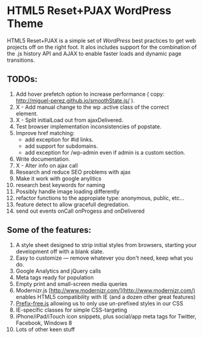 #  HTML5 Reset+PJAX WordPress Theme

HTML5 Reset+PJAX is a simple set of *WordPress* best practices to get web projects off on the right foot. It alos includes support for the combination of the .js history API and AJAX to enable faster loads and dynamic page transitions.

## TODOs:
1. Add hover prefetch option to increase performance ( copy: http://miguel-perez.github.io/smoothState.js/ ).
2. X - Add manual change to the wp .active class of the correct <nav> element.
3. X - Split initialLoad out from ajaxDelivered.
4. Test browser implementation inconsistencies of popstate.
5. Improve href matching:
	- add exception for #id links.
	- add support for subdomains.
	- add exception for /wp-admin even if admin is a custom section.
6. Write documentation.
7. X - Alter <head> info on ajax call
8. Research and reduce SEO problems with ajax
9. Make it work with google anylitics
10. research best keywords for naming
11. Possibly handle image loading differently
12. refactor functions to the appropiate type: anonymous, public, etc...
13. feature detect to allow gracefull degredation.
14. send out events onCall onProgess and onDelivered


## Some of the features:

1. A style sheet designed to strip initial styles from browsers, starting your development off with a blank slate.
2. Easy to customize — remove whatever you don't need, keep what you do.
3. Google Analytics and jQuery calls
4. Meta tags ready for population
5. Empty print and small-screen media queries
6. Modernizr.js [http://www.modernizr.com/](http://www.modernizr.com/) enables HTML5 compatibility with IE (and a dozen other great features)
7. [Prefix-free.js](http://leaverou.github.io/prefixfree/) allowing us to only use un-prefixed styles in our CSS
8. IE-specific classes for simple CSS-targeting
9. iPhone/iPad/iTouch icon snippets, plus social/app meta tags for Twitter, Facebook, Windows 8
10. Lots of other keen stuff
